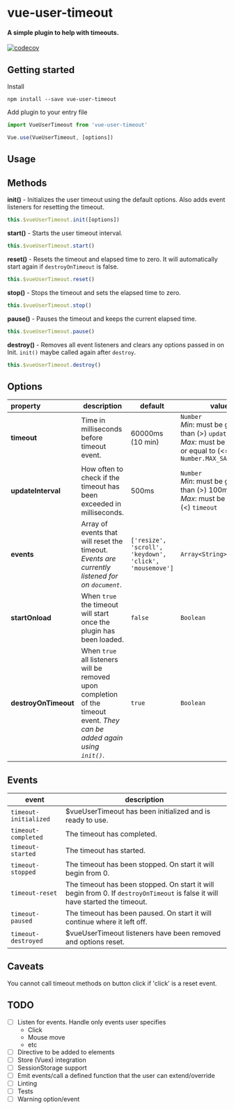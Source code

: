 # vue-user-timeout
#### A simple plugin to help with timeouts.

[![codecov](https://codecov.io/gh/jrtnq514/vue-user-timeout/branch/master/graph/badge.svg)](https://codecov.io/gh/jrtnq514/vue-user-timeout)

## Getting started
Install
```
npm install --save vue-user-timeout
```
Add plugin to your entry file
```javascript
import VueUserTimeout from 'vue-user-timeout'

Vue.use(VueUserTimeout, [options])
```

## Usage


## Methods
**init()** - Initializes the user timeout using the default options. Also adds event listeners for resetting the timeout.
```javascript
this.$vueUserTimeout.init([options])
```
**start()** - Starts the user timeout interval.
```javascript
this.$vueUserTimeout.start()
```
**reset()** - Resets the timeout and elapsed time to zero. It will automatically start again if `destroyOnTimeout` is false.
```javascript
this.$vueUserTimeout.reset()
```
**stop()** - Stops the timeout and sets the elapsed time to zero.
```javascript
this.$vueUserTimeout.stop()
```
**pause()** - Pauses the timeout and keeps the current elapsed time.
```javascript
this.$vueUserTimeout.pause()
```
**destroy()** - Removes all event listeners and clears any options passed in on Init. `init()` maybe called again after `destroy`.
```javascript
this.$vueUserTimeout.destroy()
```

## Options
| property | description | default | values |
|:------------|-------------|---------------|-------------------|
| **timeout** | Time in milliseconds before timeout event. | 60000ms (10 min) | `Number`<br>*Min*: must be greater than (>) `updateInterval`<br> *Max*: must be less than or equal to (<=) `Number.MAX_SAFE_INTEGER` |
| **updateInterval** | How often to check if the timeout has been exceeded in milliseconds. | 500ms | `Number`<br>*Min*: must be greater than (>) 100ms<br> *Max*: must be less than (<) `timeout`  |
| **events** | Array of events that will reset the timeout. *Events are currently listened for on `document`*. | `['resize', 'scroll', 'keydown', 'click', 'mousemove']` | `Array<String>`<br> |
| **startOnload** | When `true` the timeout will start once the plugin has been loaded. | `false` | `Boolean` |
| **destroyOnTimeout** | When `true` all listeners will be removed upon completion of the timeout event. *They can be added again using `init()`*. | `true` | `Boolean` |

## Events
| event | description |
|-----------------------|-------------|
| `timeout-initialized` | $vueUserTimeout has been initialized and is ready to use. |
| `timeout-completed` | The timeout has completed. |
| `timeout-started` | The timeout has started. |
| `timeout-stopped` | The timeout has been stopped. On start it will begin from 0.  |
| `timeout-reset` | The timeout has been stopped. On start it will begin from 0. If `destroyOnTimeout` is false it will have started the timeout. |
| `timeout-paused` | The timeout has been paused. On start it will continue where it left off. |
| `timeout-destroyed` | $vueUserTimeout listeners have been removed and options reset. |

## Caveats
You cannot call timeout methods on button click if 'click' is a reset event.

## TODO
- [ ] Listen for events. Handle only events user specifies
    * Click
    * Mouse move
    * etc
- [ ] Directive to be added to elements
- [ ] Store (Vuex) integration
- [ ] SessionStorage support
- [ ] Emit events/call a defined function that the user can extend/override
- [ ] Linting
- [ ] Tests
- [ ] Warning option/event
